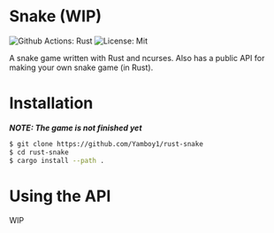 # Snake (WIP)

![Github Actions: Rust](https://github.com/Yamboy1/rust-snake/workflows/Rust/badge.svg) ![License: Mit](https://img.shields.io/github/license/Yamboy1/rust-snake)

A snake game written with Rust and ncurses. Also has a public API for making your own snake game (in Rust).

# Installation

***NOTE: The game is not finished yet***
```bash
$ git clone https://github.com/Yamboy1/rust-snake
$ cd rust-snake
$ cargo install --path .
```

# Using the API

WIP